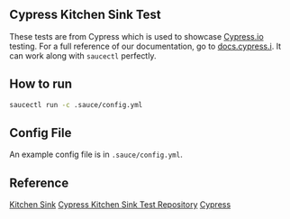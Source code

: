 ## Cypress Kitchen Sink Test
These tests are from Cypress which is used to showcase [Cypress.io](https://www.cypress.io/) testing. For a full reference of our documentation, go to [docs.cypress.i](https://docs.cypress.io/guides/overview/why-cypress.html).
It can work along with `saucectl` perfectly.

## How to run
```sh
saucectl run -c .sauce/config.yml
```

## Config File
An example config file is in `.sauce/config.yml`.

## Reference
[Kitchen Sink](https://example.cypress.io/)
[Cypress Kitchen Sink Test Repository](https://github.com/cypress-io/cypress-example-kitchensink/)
[Cypress](https://www.cypress.io/)
